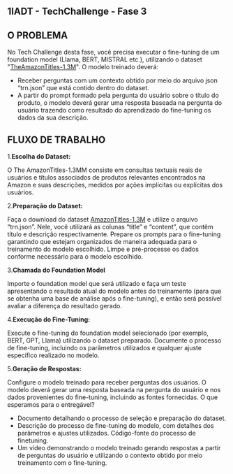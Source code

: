 ## **1IADT - TechChallenge - Fase 3**

## O PROBLEMA

No Tech Challenge desta fase, você precisa executar o fine-tuning de um foundation model (Llama, BERT, MISTRAL etc.), utilizando o dataset "[TheAmazonTitles-1.3M](https://drive.google.com/file/d/12zH4mL2RX8iSvH0VCNnd3QxO4DzuHWnK/view)". O modelo treinado deverá:

- Receber perguntas com um contexto obtido por meio do arquivo json “trn.json” que está contido dentro do dataset.
- A partir do prompt formado pela pergunta do usuário sobre o título do produto, o modelo deverá gerar uma resposta baseada na pergunta do usuário trazendo como resultado do aprendizado do fine-tuning os dados da sua descrição.

## FLUXO DE TRABALHO

1.**Escolha do Dataset:**

   O The AmazonTitles-1.3MM consiste em consultas textuais reais de usuários e títulos associados de produtos relevantes encontrados na Amazon e suas descrições, medidos por ações implícitas ou explícitas dos usuários.

2.**Preparação do Dataset:**

   Faça o download do dataset [AmazonTitles-1.3M](https://drive.google.com/file/d/12zH4mL2RX8iSvH0VCNnd3QxO4DzuHWnK/view) e utilize o arquivo “trn.json”. Nele, você utilizará as colunas “title” e “content”, que contêm título e descrição respectivamente. Prepare os prompts para o fine-tuning garantindo que estejam organizados de maneira adequada para o treinamento do modelo escolhido. Limpe e pré-processe os dados conforme necessário para o modelo escolhido.

3.**Chamada do Foundation Model**

   Importe o foundation model que será utilizado e faça um teste apresentando o resultado atual do modelo antes do treinamento (para que se obtenha uma base de análise após o fine-tuning), e então será possível avaliar a diferença do resultado gerado.

4.**Execução do Fine-Tuning:**

   Execute o fine-tuning do foundation model selecionado (por exemplo, BERT, GPT, Llama) utilizando o dataset preparado. Documente o processo de fine-tuning, incluindo os parâmetros utilizados e qualquer ajuste específico realizado no modelo.

5.**Geração de Respostas:**

   Configure o modelo treinado para receber perguntas dos usuários. O modelo deverá gerar uma resposta baseada na pergunta do usuário e nos dados provenientes do fine-tuning, incluindo as fontes fornecidas. O que esperamos para o entregável?

- Documento detalhando o processo de seleção e preparação do dataset.
- Descrição do processo de fine-tuning do modelo, com detalhes dos parâmetros e ajustes utilizados. Código-fonte do processo de finetuning.
- Um vídeo demonstrando o modelo treinado gerando respostas a partir de perguntas do usuário e utilizando o contexto obtido por meio treinamento com o fine-tuning.

